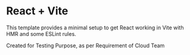 # React + Vite

This template provides a minimal setup to get React working in Vite with HMR and some ESLint rules.

Created for Testing Purpose, as per Requirement of Cloud Team
